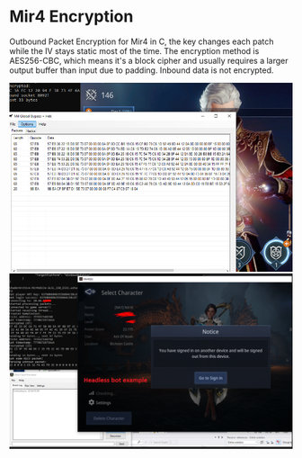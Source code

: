 # Mir4 Encryption
Outbound Packet Encryption for Mir4 in C, the key changes each patch while the IV stays static most of the time. The encryption method is AES256-CBC, which means it's a block cipher and usually requires a larger output buffer than input due to padding. Inbound data is not encrypted. 

![Alt text](2.PNG?raw=true "Sample")   
![Alt text](clientlessM4.PNG?raw=true "Sample1")   
